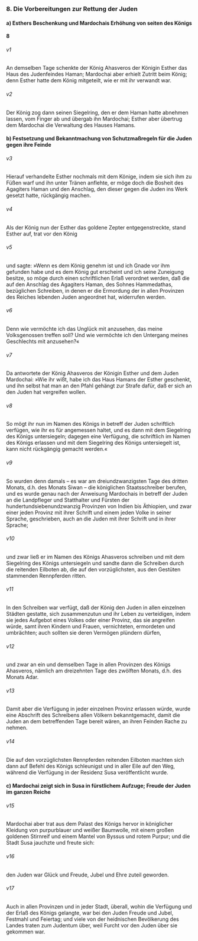 ### 8. Die Vorbereitungen zur Rettung der Juden

#### a) Esthers Beschenkung und Mardochais Erhöhung von seiten des Königs

__8__

###### v1
An demselben Tage schenkte der König Ahasveros der Königin Esther das Haus des Judenfeindes Haman; Mardochai aber erhielt Zutritt beim König; denn Esther hatte dem König mitgeteilt, wie er mit ihr verwandt war.

###### v2
Der König zog dann seinen Siegelring, den er dem Haman hatte abnehmen lassen, vom Finger ab und übergab ihn Mardochai; Esther aber übertrug dem Mardochai die Verwaltung des Hauses Hamans.

#### b) Festsetzung und Bekanntmachung von Schutzmaßregeln für die Juden gegen ihre Feinde


###### v3
Hierauf verhandelte Esther nochmals mit dem Könige, indem sie sich ihm zu Füßen warf und ihn unter Tränen anflehte, er möge doch die Bosheit des Agagiters Haman und den Anschlag, den dieser gegen die Juden ins Werk gesetzt hatte, rückgängig machen.

###### v4
Als der König nun der Esther das goldene Zepter entgegenstreckte, stand Esther auf, trat vor den König

###### v5
und sagte: »Wenn es dem König genehm ist und ich Gnade vor ihm gefunden habe und es dem König gut erscheint und ich seine Zuneigung besitze, so möge durch einen schriftlichen Erlaß verordnet werden, daß die auf den Anschlag des Agagiters Haman, des Sohnes Hammedathas, bezüglichen Schreiben, in denen er die Ermordung der in allen Provinzen des Reiches lebenden Juden angeordnet hat, widerrufen werden.

###### v6
Denn wie vermöchte ich das Unglück mit anzusehen, das meine Volksgenossen treffen soll? Und wie vermöchte ich den Untergang meines Geschlechts mit anzusehen?«

###### v7
Da antwortete der König Ahasveros der Königin Esther und dem Juden Mardochai: »Wie ihr wißt, habe ich das Haus Hamans der Esther geschenkt, und ihn selbst hat man an den Pfahl gehängt zur Strafe dafür, daß er sich an den Juden hat vergreifen wollen.

###### v8
So mögt ihr nun im Namen des Königs in betreff der Juden schriftlich verfügen, wie ihr es für angemessen haltet, und es dann mit dem Siegelring des Königs untersiegeln; dagegen eine Verfügung, die schriftlich im Namen des Königs erlassen und mit dem Siegelring des Königs untersiegelt ist, kann nicht rückgängig gemacht werden.«


###### v9
So wurden denn damals – es war am dreiundzwanzigsten Tage des dritten Monats, d.h. des Monats Siwan – die königlichen Staatsschreiber berufen, und es wurde genau nach der Anweisung Mardochais in betreff der Juden an die Landpfleger und Statthalter und Fürsten der hundertundsiebenundzwanzig Provinzen von Indien bis Äthiopien, und zwar einer jeden Provinz mit ihrer Schrift und einem jeden Volke in seiner Sprache, geschrieben, auch an die Juden mit ihrer Schrift und in ihrer Sprache;

###### v10
und zwar ließ er im Namen des Königs Ahasveros schreiben und mit dem Siegelring des Königs untersiegeln und sandte dann die Schreiben durch die reitenden Eilboten ab, die auf den vorzüglichsten, aus den Gestüten stammenden Rennpferden ritten.

###### v11
In den Schreiben war verfügt, daß der König den Juden in allen einzelnen Städten gestatte, sich zusammenzutun und ihr Leben zu verteidigen, indem sie jedes Aufgebot eines Volkes oder einer Provinz, das sie angreifen würde, samt ihren Kindern und Frauen, vernichteten, ermordeten und umbrächten; auch sollten sie deren Vermögen plündern dürfen,

###### v12
und zwar an ein und demselben Tage in allen Provinzen des Königs Ahasveros, nämlich am dreizehnten Tage des zwölften Monats, d.h. des Monats Adar.

###### v13
Damit aber die Verfügung in jeder einzelnen Provinz erlassen würde, wurde eine Abschrift des Schreibens allen Völkern bekanntgemacht, damit die Juden an dem betreffenden Tage bereit wären, an ihren Feinden Rache zu nehmen.

###### v14
Die auf den vorzüglichsten Rennpferden reitenden Eilboten machten sich dann auf Befehl des Königs schleunigst und in aller Eile auf den Weg, während die Verfügung in der Residenz Susa veröffentlicht wurde.

#### c) Mardochai zeigt sich in Susa in fürstlichem Aufzuge; Freude der Juden im ganzen Reiche


###### v15
Mardochai aber trat aus dem Palast des Königs hervor in königlicher Kleidung von purpurblauer und weißer Baumwolle, mit einem großen goldenen Stirnreif und einem Mantel von Byssus und rotem Purpur; und die Stadt Susa jauchzte und freute sich:

###### v16
den Juden war Glück und Freude, Jubel und Ehre zuteil geworden.

###### v17
Auch in allen Provinzen und in jeder Stadt, überall, wohin die Verfügung und der Erlaß des Königs gelangte, war bei den Juden Freude und Jubel, Festmahl und Feiertag; und viele von der heidnischen Bevölkerung des Landes traten zum Judentum über, weil Furcht vor den Juden über sie gekommen war.